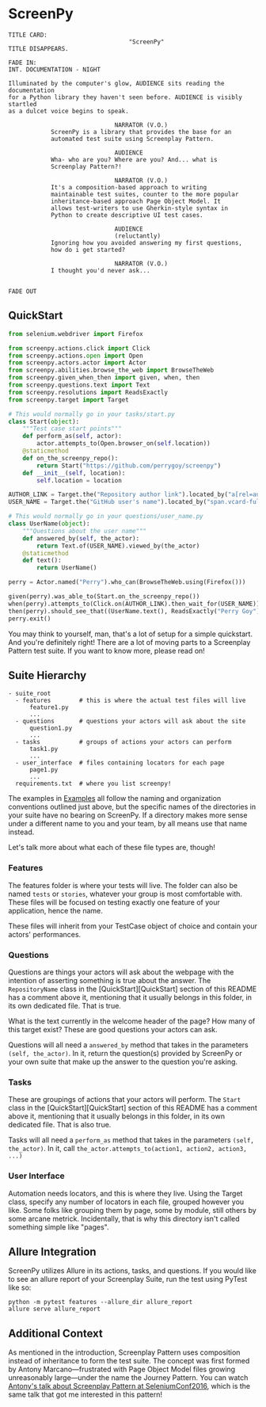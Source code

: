ScreenPy
========
```
TITLE CARD:
                                  "ScreenPy"
TITLE DISAPPEARS.
                                                                      FADE IN:
INT. DOCUMENTATION - NIGHT

Illuminated by the computer's glow, AUDIENCE sits reading the documentation
for a Python library they haven't seen before. AUDIENCE is visibly startled
as a dulcet voice begins to speak.

                              NARRATOR (V.O.)
            ScreenPy is a library that provides the base for an
            automated test suite using Screenplay Pattern.

                              AUDIENCE
            Wha- who are you? Where are you? And... what is
            Screenplay Pattern?!

                              NARRATOR (V.O.)
            It's a composition-based approach to writing
            maintainable test suites, counter to the more popular
            inheritance-based approach Page Object Model. It
            allows test-writers to use Gherkin-style syntax in
            Python to create descriptive UI test cases.

                              AUDIENCE
                              (reluctantly)
            Ignoring how you avoided answering my first questions,
            how do i get started?

                              NARRATOR (V.O.)
            I thought you'd never ask...

                                                                      FADE OUT
```

QuickStart
----------
```python
from selenium.webdriver import Firefox

from screenpy.actions.click import Click
from screenpy.actions.open import Open
from screenpy.actors.actor import Actor
from screenpy.abilities.browse_the_web import BrowseTheWeb
from screenpy.given_when_then import given, when, then
from screenpy.questions.text import Text
from screenpy.resolutions import ReadsExactly
from screenpy.target import Target

# This would normally go in your tasks/start.py
class Start(object):
    """Test case start points"""
    def perform_as(self, actor):
        actor.attempts_to(Open.browser_on(self.location))
    @staticmethod
    def on_the_screenpy_repo():
        return Start("https://github.com/perrygoy/screenpy")
    def __init__(self, location):
        self.location = location

AUTHOR_LINK = Target.the("Repository author link").located_by("a[rel=author]")
USER_NAME = Target.the("GitHub user's name").located_by("span.vcard-fullname")

# This would normally go in your questions/user_name.py
class UserName(object):
    """Questions about the user name"""
    def answered_by(self, the_actor):
        return Text.of(USER_NAME).viewed_by(the_actor)
    @staticmethod
    def text():
        return UserName()

perry = Actor.named("Perry").who_can(BrowseTheWeb.using(Firefox()))

given(perry).was_able_to(Start.on_the_screenpy_repo())
when(perry).attempts_to(Click.on(AUTHOR_LINK).then_wait_for(USER_NAME))
then(perry).should_see_that((UserName.text(), ReadsExactly("Perry Goy")),)
perry.exit()
```

You may think to yourself, man, that's a lot of setup for a simple quickstart. And you're definitely right! There are a lot of moving parts to a Screenplay Pattern test suite. If you want to know more, please read on!

Suite Hierarchy
---------------

```
- suite_root
  - features        # this is where the actual test files will live
      feature1.py
      ...
  - questions       # questions your actors will ask about the site
      question1.py
      ...
  - tasks           # groups of actions your actors can perform
      task1.py
      ...
  - user_interface  # files containing locators for each page
      page1.py
      ...
  requirements.txt  # where you list screenpy!
```

The examples in [Examples](/examples) all follow the naming and organization conventions outlined just above, but the specific names of the directories in your suite have no bearing on ScreenPy. If a directory makes more sense under a different name to you and your team, by all means use that name instead.

Let's talk more about what each of these file types are, though!

### Features

The features folder is where your tests will live. The folder can also be named `tests` or `stories`, whatever your group is most comfortable with. These files will be focused on testing exactly one feature of your application, hence the name.

These files will inherit from your TestCase object of choice and contain your actors' performances.

### Questions

Questions are things your actors will ask about the webpage with the intention of asserting something is true about the answer. The `RepositoryName` class in the [QuickStart][QuickStart] section of this README has a comment above it, mentioning that it usually belongs in this folder, in its own dedicated file. That is true.

What is the text currently in the welcome header of the page? How many of this target exist? These are good questions your actors can ask.

Questions will all need a `answered_by` method that takes in the parameters `(self, the_actor)`. In it, return the question(s) provided by ScreenPy or your own suite that make up the answer to the question you're asking.

### Tasks

These are groupings of actions that your actors will perform. The `Start` class in the [QuickStart][QuickStart] section of this README has a comment above it, mentioning that it usually belongs in this folder, in its own dedicated file. That is also true.

Tasks will all need a `perform_as` method that takes in the parameters `(self, the_actor)`. In it, call `the_actor.attempts_to(action1, action2, action3, ...)`

### User Interface

Automation needs locators, and this is where they live. Using the Target class, specify any number of locators in each file, grouped however you like. Some folks like grouping them by page, some by module, still others by some arcane metrick. Incidentally, that is why this directory isn't called something simple like "pages".

Allure Integration
------------------

ScreenPy utilizes Allure in its actions, tasks, and questions. If you would like to see an allure report of your Screenplay Suite, run the test using PyTest like so:

    python -m pytest features --allure_dir allure_report
    allure serve allure_report

Additional Context
------------------

As mentioned in the introduction, Screenplay Pattern uses composition instead of inheritance to form the test suite. The concept was first formed by Antony Marcano—frustrated with Page Object Model files growing unreasonably large—under the name the Journey Pattern. You can watch [Antony's talk about Screenplay Pattern at SeleniumConf2016](https://www.youtube.com/watch?v=8f8tdZBvAbI "The Screenplay Pattern - a SOLID alternative to Page Objects | Antony Marcano"), which is the same talk that got me interested in this pattern!
